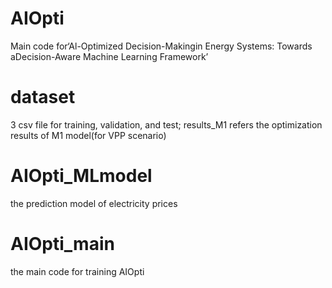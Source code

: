 # AIOpti
Main code for‘Al-Optimized Decision-Makingin Energy Systems: Towards aDecision-Aware Machine Learning Framework’
# dataset
3 csv file for training, validation, and test;
results_M1 refers the optimization results of M1 model(for VPP scenario)
# AIOpti_MLmodel
the prediction model of electricity prices
# AIOpti_main
the main code for training AIOpti
